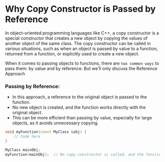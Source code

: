 # Why Copy Constructor is Passed by Reference


In object-oriented programming languages like C++, a copy constructor is a special constructor that creates a new object by copying the values of another object of the same class. The copy constructor can be called in various situations, such as when an object is passed by value to a function, returned from a function, or explicitly used to create a new object.

When it comes to passing objects to functions, there are `two common ways` to pass them: by value and by reference. But we'll only discuss the Reference Approach

### Passing by Reference:

- In this approach, a reference to the original object is passed to the function.
- No new object is created, and the function works directly with the original object.
- This can be more efficient than passing by value, especially for large objects, as it avoids unnecessary copying.

```cpp
void myFunction(const MyClass &obj) {
    // Code here
}

MyClass mainObj;
myFunction(mainObj);  // No copy constructor is called, and the function works with mainObj directly
```